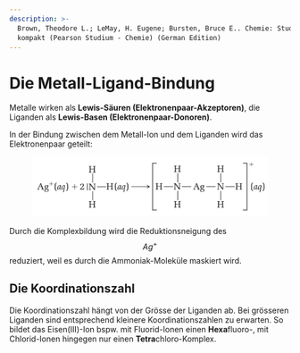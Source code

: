 ```yaml
---
description: >-
  Brown, Theodore L.; LeMay, H. Eugene; Bursten, Bruce E.. Chemie: Studieren
  kompakt (Pearson Studium - Chemie) (German Edition)
---
```


# Die Metall-Ligand-Bindung

Metalle wirken als **Lewis-Säuren (Elektronenpaar-Akzeptoren)**, die Liganden als **Lewis-Basen (Elektronenpaar-Donoren)**.&#x20;

In der Bindung zwischen dem Metall-Ion und dem Liganden wird das Elektronenpaar geteilt:

<figure><img src="../.gitbook/assets/image (2).png" alt=""><figcaption></figcaption></figure>

Durch die Komplexbildung wird die Reduktionsneigung des $$Ag^+$$ reduziert, weil es durch die Ammoniak-Moleküle maskiert wird.

## Die Koordinationszahl

Die Koordinationszahl hängt von der Grösse der Liganden ab. Bei grösseren Liganden sind entsprechend kleinere Koordinationszahlen zu erwarten. So bildet das Eisen(III)-Ion bspw. mit Fluorid-Ionen einen **Hexa**fluoro-, mit Chlorid-Ionen hingegen nur einen **Tetra**chloro-Komplex.





